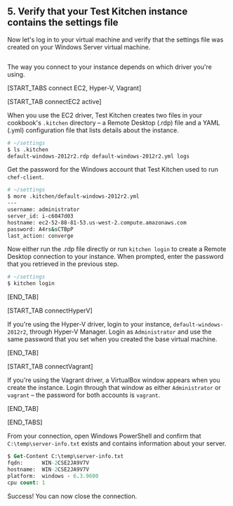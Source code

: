 ## 5. Verify that your Test Kitchen instance contains the settings file

Now let's log in to your virtual machine and verify that the settings file was created on your Windows Server virtual machine.

<img src="/assets/images/misc/local_dev_workflow3_4.png" style="box-shadow: none;" alt=""/>

The way you connect to your instance depends on which driver you're using.

[START_TABS connect EC2, Hyper-V, Vagrant]

[START_TAB connectEC2 active]

When you use the EC2 driver, Test Kitchen creates two files in your cookbook's <code class="file-path">.kitchen</code> directory &ndash; a Remote Desktop (.rdp) file and a YAML (.yml) configuration file that lists details about the instance.

```bash
# ~/settings
$ ls .kitchen
default-windows-2012r2.rdp default-windows-2012r2.yml logs
```

Get the password for the Windows account that Test Kitchen used to run `chef-client`.

```bash
# ~/settings
$ more .kitchen/default-windows-2012r2.yml
---
username: administrator
server_id: i-c6047d03
hostname: ec2-52-88-81-53.us-west-2.compute.amazonaws.com
password: A4rs&sCTBpP
last_action: converge
```

Now either run the .rdp file directly or run `kitchen login` to create a Remote Desktop connection to your instance. When prompted, enter the password that you retrieved in the previous step.

```bash
# ~/settings
$ kitchen login
```

[END_TAB]

[START_TAB connectHyperV]

If you're using the Hyper-V driver, login to your instance, `default-windows-2012r2`, through Hyper-V Manager. Login as `Administrator` and use the same password that you set when you created the base virtual machine.

[END_TAB]

[START_TAB connectVagrant]

If you're using the Vagrant driver, a VirtualBox window appears when you create the instance. Login through that window as either `Administrator` or `vagrant` &ndash; the password for both accounts is `vagrant`.

[END_TAB]

[END_TABS]

From your connection, open Windows PowerShell and confirm that <code class="file-path">C:\temp\server-info.txt</code> exists and contains information about your server.

```ps
$ Get-Content C:\temp\server-info.txt
fqdn:      WIN-2CSE2JA9V7V
hostname:  WIN-2CSE2JA9V7V
platform:  windows - 6.3.9600
cpu count: 1
```

Success! You can now close the connection.

